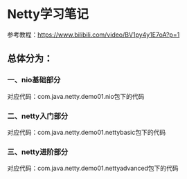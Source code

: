 # Netty学习笔记
参考教程：https://www.bilibili.com/video/BV1py4y1E7oA?p=1

## 总体分为：
### 一、nio基础部分
对应代码：com.java.netty.demo01.nio包下的代码
### 二、netty入门部分
对应代码：com.java.netty.demo01.nettybasic包下的代码
### 三、netty进阶部分
对应代码：com.java.netty.demo01.nettyadvanced包下的代码
